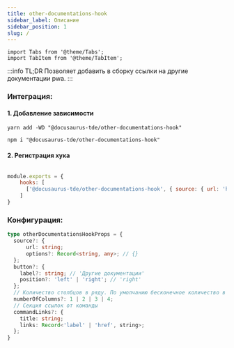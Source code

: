 ```yaml
---
title: other-documentations-hook
sidebar_label: Описание
sidebar_position: 1
slug: /
---
```


```mdx-code-block
import Tabs from '@theme/Tabs';
import TabItem from '@theme/TabItem';
```

:::info TL;DR
Позволяет добавить в сборку ссылки на другие документации pwa.
:::

### Интеграция:

#### 1. Добавление зависимости

<Tabs groupId="package-manager">
<TabItem value="yarn">

```shell
yarn add -WD "@docusaurus-tde/other-documentations-hook"
```
</TabItem>

<TabItem value="npm">

```shell
npm i "@docusaurus-tde/other-documentations-hook"
```
</TabItem>
</Tabs>

#### 2. Регистрация хука
```javascript title="docusaurus-tde.config.js"

module.exports = {
    hooks: [
      ['@docusaurus-tde/other-documentations-hook', { source: { url: 'https://pwa.s3-website.tinkoff.ru/docusaurus-tde/custom/external-links.json' } }],
    ]
}
```

### Конфигурация:
```typescript
type otherDocumentationsHookProps = {
  source?: {
      url: string;
      options?: Record<string, any>; // {}
  };
  button?: {
    label?: string; // 'Другие документации'
    position?: 'left' | 'right'; // 'right'
  };
  // Количество столбцов в ряду. По умолчанию бесконечное количество в ряду
  numberOfColumns?: 1 | 2 | 3 | 4;
  // Секция ссылок от команды
  commandLinks?: {
    title: string;
    links: Record<'label' | 'href', string>;
  };
}
```
